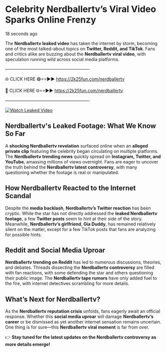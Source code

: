 # Celebrity Nerdballertv’s Viral Video Sparks Online Frenzy

18 seconds ago

The **Nerdballertv leaked video** has taken the internet by storm, becoming one of the most talked-about topics on **Twitter, Reddit, and TikTok**. Fans and critics alike are buzzing about the **Nerdballertv viral video**, with speculation running wild across social media platforms.

———————————————————-

🌐 CLICK HERE 🟢==►► https://2k25fun.com/nerdballertv

🔴 CLICK HERE 🌐==►► https://2k25fun.com/nerdballertv

———————————————————-

[![Watch Leaked Video](https://miro.medium.com/v2/resize:fit:828/format:webp/1*cilzJN44JGOrTw9NJCrNHA.gif "Watch Leaked Video")](https://2k25fun.com/nerdballertv)

## **Nerdballertv's Leaked Footage: What We Know So Far**  
A **shocking Nerdballertv revelation** surfaced online when an **alleged private clip** featuring the celebrity began circulating on multiple platforms. The **Nerdballertv trending news** quickly spread on **Instagram, Twitter, and YouTube**, amassing millions of views overnight. Fans are eager to uncover the truth behind the **Nerdballertv latest controversy**, with many questioning whether the footage is real or manipulated.  

## **How Nerdballertv Reacted to the Internet Scandal**  
Despite the **media backlash**, **Nerdballertv’s Twitter reaction** has been cryptic. While the star has not directly addressed the **leaked Nerdballertv footage**, a few **Twitter posts** seem to hint at their side of the story. Meanwhile, **Nerdballertv’s girlfriend, Gia Duddy**, has remained relatively silent on the matter, except for a few TikTok posts that fans are analyzing for possible hints.  

## **Reddit and Social Media Uproar**  
**Nerdballertv trending on Reddit** has led to numerous discussions, theories, and debates. Threads dissecting the **Nerdballertv controversy** are filled with fan reactions, with some defending the star and others questioning their public image. The **Nerdballertv tape rumors** have only added fuel to the fire, with internet detectives scrambling for more details.  

## **What’s Next for Nerdballertv?**  
As the **Nerdballertv reputation crisis** unfolds, fans eagerly await an official response. Whether this **social media uproar** will damage **Nerdballertv’s career** or be dismissed as yet another internet sensation remains uncertain. One thing is for sure—this **Nerdballertv viral moment** is far from over.  

👉 **Stay tuned for the latest updates on the Nerdballertv controversy as more details emerge!**  